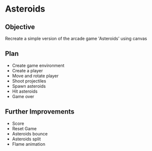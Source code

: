 # Asteroids
## Objective
Recreate a simple version of the arcade game 'Asteroids' using canvas
## Plan
- Create game environment
- Create a player
- Move and rotate player
- Shoot projectiles
- Spawn asteroids
- Hit asteroids
- Game over
## Further Improvements
- Score
- Reset Game
- Asteroids bounce
- Asteroids split
- Flame animation
